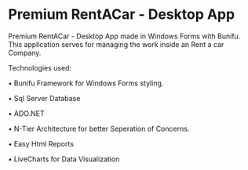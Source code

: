 # Premium RentACar - Desktop App
Premium RentACar - Desktop App made in Windows Forms with Bunifu. This application serves for managing the work inside an Rent a car Company.

Technologies used:

• Bunifu Framework for Windows Forms styling.

• Sql Server Database

• ADO.NET

• N-Tier Architecture for better Seperation of Concerns.

• Easy Html Reports

• LiveCharts for Data Visualization
